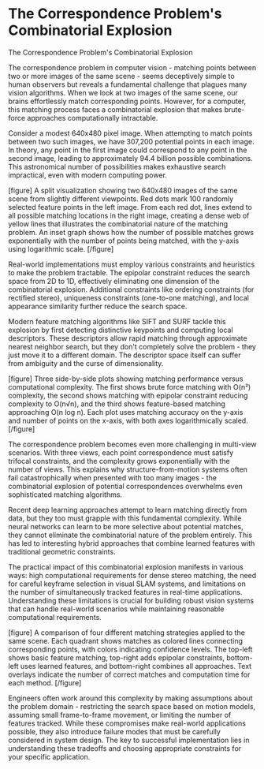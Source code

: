 # The Correspondence Problem's Combinatorial Explosion

The Correspondence Problem's Combinatorial Explosion

The correspondence problem in computer vision - matching points between two or more images of the same scene - seems deceptively simple to human observers but reveals a fundamental challenge that plagues many vision algorithms. When we look at two images of the same scene, our brains effortlessly match corresponding points. However, for a computer, this matching process faces a combinatorial explosion that makes brute-force approaches computationally intractable.

Consider a modest 640x480 pixel image. When attempting to match points between two such images, we have 307,200 potential points in each image. In theory, any point in the first image could correspond to any point in the second image, leading to approximately 94.4 billion possible combinations. This astronomical number of possibilities makes exhaustive search impractical, even with modern computing power.

[figure]
A split visualization showing two 640x480 images of the same scene from slightly different viewpoints. Red dots mark 100 randomly selected feature points in the left image. From each red dot, lines extend to all possible matching locations in the right image, creating a dense web of yellow lines that illustrates the combinatorial nature of the matching problem. An inset graph shows how the number of possible matches grows exponentially with the number of points being matched, with the y-axis using logarithmic scale.
[/figure]

Real-world implementations must employ various constraints and heuristics to make the problem tractable. The epipolar constraint reduces the search space from 2D to 1D, effectively eliminating one dimension of the combinatorial explosion. Additional constraints like ordering constraints (for rectified stereo), uniqueness constraints (one-to-one matching), and local appearance similarity further reduce the search space.

Modern feature matching algorithms like SIFT and SURF tackle this explosion by first detecting distinctive keypoints and computing local descriptors. These descriptors allow rapid matching through approximate nearest neighbor search, but they don't completely solve the problem - they just move it to a different domain. The descriptor space itself can suffer from ambiguity and the curse of dimensionality.

[figure]
Three side-by-side plots showing matching performance versus computational complexity. The first shows brute force matching with O(n²) complexity, the second shows matching with epipolar constraint reducing complexity to O(n√n), and the third shows feature-based matching approaching O(n log n). Each plot uses matching accuracy on the y-axis and number of points on the x-axis, with both axes logarithmically scaled.
[/figure]

The correspondence problem becomes even more challenging in multi-view scenarios. With three views, each point correspondence must satisfy trifocal constraints, and the complexity grows exponentially with the number of views. This explains why structure-from-motion systems often fail catastrophically when presented with too many images - the combinatorial explosion of potential correspondences overwhelms even sophisticated matching algorithms.

Recent deep learning approaches attempt to learn matching directly from data, but they too must grapple with this fundamental complexity. While neural networks can learn to be more selective about potential matches, they cannot eliminate the combinatorial nature of the problem entirely. This has led to interesting hybrid approaches that combine learned features with traditional geometric constraints.

The practical impact of this combinatorial explosion manifests in various ways: high computational requirements for dense stereo matching, the need for careful keyframe selection in visual SLAM systems, and limitations on the number of simultaneously tracked features in real-time applications. Understanding these limitations is crucial for building robust vision systems that can handle real-world scenarios while maintaining reasonable computational requirements.

[figure]
A comparison of four different matching strategies applied to the same scene. Each quadrant shows matches as colored lines connecting corresponding points, with colors indicating confidence levels. The top-left shows basic feature matching, top-right adds epipolar constraints, bottom-left uses learned features, and bottom-right combines all approaches. Text overlays indicate the number of correct matches and computation time for each method.
[/figure]

Engineers often work around this complexity by making assumptions about the problem domain - restricting the search space based on motion models, assuming small frame-to-frame movement, or limiting the number of features tracked. While these compromises make real-world applications possible, they also introduce failure modes that must be carefully considered in system design. The key to successful implementation lies in understanding these tradeoffs and choosing appropriate constraints for your specific application.